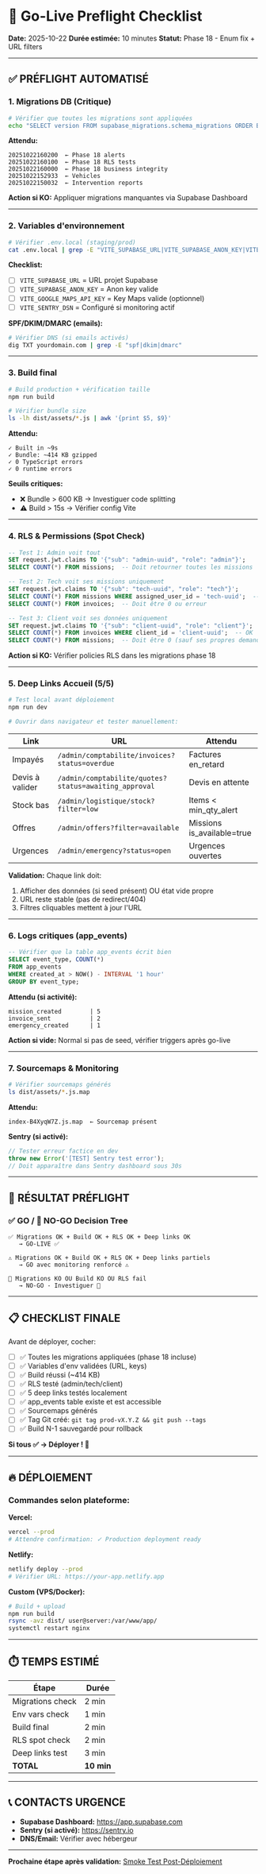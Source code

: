 # 🚀 Go-Live Preflight Checklist

**Date:** 2025-10-22
**Durée estimée:** 10 minutes
**Statut:** Phase 18 - Enum fix + URL filters

---

## ✅ PRÉFLIGHT AUTOMATISÉ

### 1. Migrations DB (Critique)

```bash
# Vérifier que toutes les migrations sont appliquées
echo "SELECT version FROM supabase_migrations.schema_migrations ORDER BY version DESC LIMIT 5;" | psql $DATABASE_URL
```

**Attendu:**
```
20251022160200  ← Phase 18 alerts
20251022160100  ← Phase 18 RLS tests
20251022160000  ← Phase 18 business integrity
20251022152933  ← Vehicles
20251022150032  ← Intervention reports
```

**Action si KO:** Appliquer migrations manquantes via Supabase Dashboard

---

### 2. Variables d'environnement

```bash
# Vérifier .env.local (staging/prod)
cat .env.local | grep -E "VITE_SUPABASE_URL|VITE_SUPABASE_ANON_KEY|VITE_GOOGLE_MAPS_API_KEY"
```

**Checklist:**
- [ ] `VITE_SUPABASE_URL` = URL projet Supabase
- [ ] `VITE_SUPABASE_ANON_KEY` = Anon key valide
- [ ] `VITE_GOOGLE_MAPS_API_KEY` = Key Maps valide (optionnel)
- [ ] `VITE_SENTRY_DSN` = Configuré si monitoring actif

**SPF/DKIM/DMARC (emails):**
```bash
# Vérifier DNS (si emails activés)
dig TXT yourdomain.com | grep -E "spf|dkim|dmarc"
```

---

### 3. Build final

```bash
# Build production + vérification taille
npm run build

# Vérifier bundle size
ls -lh dist/assets/*.js | awk '{print $5, $9}'
```

**Attendu:**
```
✓ Built in ~9s
✓ Bundle: ~414 KB gzipped
✓ 0 TypeScript errors
✓ 0 runtime errors
```

**Seuils critiques:**
- ❌ Bundle > 600 KB → Investiguer code splitting
- ⚠️ Build > 15s → Vérifier config Vite

---

### 4. RLS & Permissions (Spot Check)

```sql
-- Test 1: Admin voit tout
SET request.jwt.claims TO '{"sub": "admin-uuid", "role": "admin"}';
SELECT COUNT(*) FROM missions;  -- Doit retourner toutes les missions

-- Test 2: Tech voit ses missions uniquement
SET request.jwt.claims TO '{"sub": "tech-uuid", "role": "tech"}';
SELECT COUNT(*) FROM missions WHERE assigned_user_id = 'tech-uuid';  -- OK
SELECT COUNT(*) FROM invoices;  -- Doit être 0 ou erreur

-- Test 3: Client voit ses données uniquement
SET request.jwt.claims TO '{"sub": "client-uuid", "role": "client"}';
SELECT COUNT(*) FROM invoices WHERE client_id = 'client-uuid';  -- OK
SELECT COUNT(*) FROM missions;  -- Doit être 0 (sauf ses propres demandes)
```

**Action si KO:** Vérifier policies RLS dans les migrations phase 18

---

### 5. Deep Links Accueil (5/5)

```bash
# Test local avant déploiement
npm run dev

# Ouvrir dans navigateur et tester manuellement:
```

| Link | URL | Attendu |
|------|-----|---------|
| Impayés | `/admin/comptabilite/invoices?status=overdue` | Factures en_retard |
| Devis à valider | `/admin/comptabilite/quotes?status=awaiting_approval` | Devis en attente |
| Stock bas | `/admin/logistique/stock?filter=low` | Items < min_qty_alert |
| Offres | `/admin/offers?filter=available` | Missions is_available=true |
| Urgences | `/admin/emergency?status=open` | Urgences ouvertes |

**Validation:** Chaque link doit:
1. Afficher des données (si seed présent) OU état vide propre
2. URL reste stable (pas de redirect/404)
3. Filtres cliquables mettent à jour l'URL

---

### 6. Logs critiques (app_events)

```sql
-- Vérifier que la table app_events écrit bien
SELECT event_type, COUNT(*)
FROM app_events
WHERE created_at > NOW() - INTERVAL '1 hour'
GROUP BY event_type;
```

**Attendu (si activité):**
```
mission_created        | 5
invoice_sent           | 2
emergency_created      | 1
```

**Action si vide:** Normal si pas de seed, vérifier triggers après go-live

---

### 7. Sourcemaps & Monitoring

```bash
# Vérifier sourcemaps générés
ls dist/assets/*.js.map
```

**Attendu:**
```
index-B4XyqW7Z.js.map  ← Sourcemap présent
```

**Sentry (si activé):**
```javascript
// Tester erreur factice en dev
throw new Error('[TEST] Sentry test error');
// Doit apparaître dans Sentry dashboard sous 30s
```

---

## 🎯 RÉSULTAT PRÉFLIGHT

### ✅ GO / 🔴 NO-GO Decision Tree

```
✅ Migrations OK + Build OK + RLS OK + Deep links OK
   → GO-LIVE ✅

⚠️ Migrations OK + Build OK + RLS OK + Deep links partiels
   → GO avec monitoring renforcé ⚠️

🔴 Migrations KO OU Build KO OU RLS fail
   → NO-GO - Investiguer 🔴
```

---

## 📋 CHECKLIST FINALE

Avant de déployer, cocher:

- [ ] ✅ Toutes les migrations appliquées (phase 18 incluse)
- [ ] ✅ Variables d'env validées (URL, keys)
- [ ] ✅ Build réussi (~414 KB)
- [ ] ✅ RLS testé (admin/tech/client)
- [ ] ✅ 5 deep links testés localement
- [ ] ✅ app_events table existe et est accessible
- [ ] ✅ Sourcemaps générés
- [ ] ✅ Tag Git créé: `git tag prod-vX.Y.Z && git push --tags`
- [ ] ✅ Build N-1 sauvegardé pour rollback

**Si tous ✅ → Déployer ! 🚀**

---

## 🔥 DÉPLOIEMENT

### Commandes selon plateforme:

**Vercel:**
```bash
vercel --prod
# Attendre confirmation: ✓ Production deployment ready
```

**Netlify:**
```bash
netlify deploy --prod
# Vérifier URL: https://your-app.netlify.app
```

**Custom (VPS/Docker):**
```bash
# Build + upload
npm run build
rsync -avz dist/ user@server:/var/www/app/
systemctl restart nginx
```

---

## ⏱️ TEMPS ESTIMÉ

| Étape | Durée |
|-------|-------|
| Migrations check | 2 min |
| Env vars check | 1 min |
| Build final | 2 min |
| RLS spot check | 2 min |
| Deep links test | 3 min |
| **TOTAL** | **10 min** |

---

## 📞 CONTACTS URGENCE

- **Supabase Dashboard:** https://app.supabase.com
- **Sentry (si activé):** https://sentry.io
- **DNS/Email:** Vérifier avec hébergeur

---

**Prochaine étape après validation:** [Smoke Test Post-Déploiement](./go-live-smoke-test.md)
